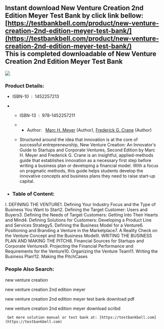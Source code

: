 Instant download **New Venture Creation 2nd Edition Meyer Test Bank** by click link bellow:  
[https://testbankbell.com/product/new-venture-creation-2nd-edition-meyer-test-bank/](https://testbankbell.com/product/new-venture-creation-2nd-edition-meyer-test-bank/)  
This is completed downloadable of New Venture Creation 2nd Edition Meyer Test Bank
----------------------------------------------------------------------------------


![](https://testbankbell.com/wp-content/uploads/2023/05/new-venture-creation-2nd-edition-meyer-test-bank.jpg)
### Product Details:


* ISBN-10 ‏ : ‎ 1452257213
* * ISBN-13 ‏ : ‎ 978-1452257211
  * * Author:   [Marc H. Meyer](https://www.amazon.com/Marc-H-Meyer/e/B001JS0LTW/ref=dp_byline_cont_book_1) (Author), [Frederick G. Crane](https://www.amazon.com/s/ref=dp_byline_sr_book_2?ie=UTF8&field-author=Frederick+G.+Crane&text=Frederick+G.+Crane&sort=relevancerank&search-alias=books) (Author)
   
  * Structured around the idea that innovation is at the core of successful entrepreneurship, New Venture Creation: An Innovator′s Guide to Startups and Corporate Ventures, Second Edition by Marc H. Meyer and Frederick G. Crane is an insightful, applied-methods guide that establishes innovation as a necessary first step before writing a business plan or developing a financial model. With a focus on pragmatic methods, this guide helps students develop the innovative concepts and business plans they need to raise start-up capital.
 
* ### Table of Content:

I. DEFINING THE VENTURE1. Defining Your Industry Focus and the Type of Business You Want to Start2. Defining the Target Customer: Users and Buyers3. Defining the Needs of Target Customers: Getting Into Their Hearts and Mind4. Defining Solutions for Customers: Developing a Product Line and Services Strategy5. Defining the Business Model for a Venture6. Positioning and Branding a Venture in the Marketplace7. A Reality Check on the Venture Concept and the Business ModelII. WRITING THE BUSINESS PLAN AND MAKING THE PITCH8. Financial Sources for Startups and Corporate Ventures9. Projecting the Financial Performance and Requirements for the Venture10. Organizing the Venture Team11. Writing the Business Plan!12. Making the PitchCases


 ### People Also Search:


 new venture creation

 new venture creation 2nd edition meyer

 new venture creation 2nd edition meyer test bank download pdf

 new venture creation 2nd edition meyer download scribd


     Get more solution manual or test bank at: [https://testbankbell.com](https://testbankbell.com)

